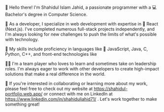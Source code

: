 👋 Hello there! I'm Shahidul Islam Jahid, a passionate programmer with a 💻 Bachelor's degree in Computer Science.

🚀 As a developer, I specialize in web development with expertise in 🌟 React (Next.js). I've completed numerous full-stack projects independently, and I'm always looking for new challenges to push the limits of what's possible with technology.

💪 My skills include proficiency in languages like 🚀 JavaScript, Java, C, Python, C++, and front-end technologies like




👨‍💻 I'm a team player who loves to learn and sometimes take on leadership roles. I'm always eager to work with other developers to create high-impact solutions that make a real difference in the world.

💬 If you're interested in collaborating or learning more about my work, please feel free to check out my website at https://shahidul-portfolio.web.app/ or connect with me on LinkedIn at https://www.linkedin.com/in/shahiduljahid71/ . Let's work together to make something great!
